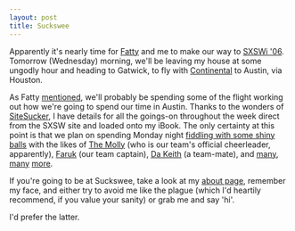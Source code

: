 ```yaml
---
layout: post
title: Suckswee
---
```

Apparently it's nearly time for [Fatty][] and me to make our way to [SXSWi '06][SXSWi06]. Tomorrow (Wednesday) morning, we'll be leaving my house at some ungodly hour and heading to Gatwick, to fly with [Continental][] to Austin, via Houston.

As Fatty [mentioned][Fatty SXSWi], we'll probably be spending some of the flight working out how we're going to spend our time in Austin. Thanks to the wonders of [SiteSucker][], I have details for all the goings-on throughout the week direct from the SXSW site and loaded onto my iBook. The only certainty at this point is that we plan on spending Monday night [fiddling with some shiny balls][bowling] with the likes of [The Molly][Molly] (who is our team's official cheerleader, apparently), [Faruk][] (our team captain), [Da Keith][] (a team-mate), and [many][Scrivs], [many][Mike Davidson] [more][Dave Shea].

If you're going to be at Suckswee, take a look at my [about page][], remember my face, and either try to avoid me like the plague (which I'd heartily recommend, if you value your sanity) or grab me and say 'hi'. 

I'd prefer the latter.

[Fatty]: http://blog.fatbusinessman.com/ "David Thompson's blog, FatBusinessman.com"
[SXSWi06]: http://2006.sxsw.com/
[Continental]: http://www.continental.com/
[Fatty SXSWi]: http://blog.fatbusinessman.com/archives/2006/03/06/suckswee/
[SiteSucker]: http://www.sitesucker.us/
[bowling]: http://bowling.avalonstar.com/
[Molly]: http://molly.com/
[Faruk]: http://kurafire.net/
[Da Keith]: http://7nights.com/asterisk "D. Keith Robinson"
[Scrivs]: http://9rules.com/whitespace "Paul Scrivens"
[Mike Davidson]: http://mikeindustries.com/ "Mike Davidson"
[Dave Shea]: http://mezzoblue.com/ "Dave Shea"
[about page]: /about/
